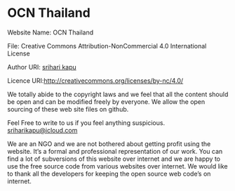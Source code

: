 # OCN Thailand 


Website Name: OCN Thailand

File: Creative Commons Attribution-NonCommercial 4.0 International License

Author URI: [srihari kapu](http://www.facebook.com/sriharikapuofficial)

Licence URI:http://creativecommons.org/licenses/by-nc/4.0/

We totally abide to the copyright laws and we feel that all the content should be open and can be modified freely by everyone. We allow the open sourcing of these web site files on github. 
  
Feel Free to write to us if you feel anything suspicious. sriharikapu@icloud.com 

We are an NGO and we are not bothered about getting profit using the website. It’s a formal and professional representation of our work. You can find a lot of subversions of this website over internet and we are happy to use the free source code from various websites over internet. We would like to thank all the developers for keeping the open source web code’s on internet. 
